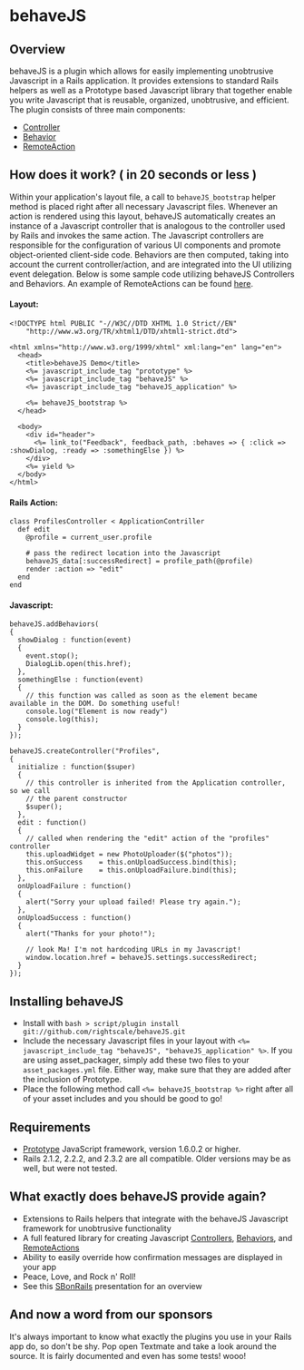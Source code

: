 behaveJS
========

Overview
--------

  behaveJS is a plugin which allows for easily implementing unobtrusive Javascript in a Rails application.
  It provides extensions to standard Rails helpers as well as a Prototype based Javascript library that together
  enable you write Javascript that is reusable, organized, unobtrusive, and efficient. 
  The plugin consists of three main components:

* [Controller](http://wiki.github.com/rightscale/behaveJS/controller "Controller")
* [Behavior](http://wiki.github.com/rightscale/behaveJS/behavior "Behavior")
* [RemoteAction](http://wiki.github.com/rightscale/behaveJS/remoteaction "RemoteAction")
  
How does it work? ( in 20 seconds or less )
-------------------------------------------

  Within your application's layout file, a call to `behaveJS_bootstrap` helper method is placed
  right after all necessary Javascript files. Whenever an action is rendered using this layout, 
  behaveJS automatically creates an instance of a Javascript controller that is analogous to the controller
  used by Rails and invokes the same action. The Javascript controllers are responsible for the configuration
  of various UI components and promote object-oriented client-side code. Behaviors are then computed, taking into 
  account the current controller/action, and are integrated into the UI utilizing event delegation. Below is some 
  sample code utilizing behaveJS Controllers and Behaviors. An example of RemoteActions can be found [here](http://wiki.github.com/rightscale/behaveJS/remoteaction "RemoteAction").

#### Layout: ####
  
    <!DOCTYPE html PUBLIC "-//W3C//DTD XHTML 1.0 Strict//EN"
    	"http://www.w3.org/TR/xhtml1/DTD/xhtml1-strict.dtd">
    
    <html xmlns="http://www.w3.org/1999/xhtml" xml:lang="en" lang="en">
      <head>
        <title>behaveJS Demo</title>
        <%= javascript_include_tag "prototype" %>
        <%= javascript_include_tag "behaveJS" %>
        <%= javascript_include_tag "behaveJS_application" %>
    
        <%= behaveJS_bootstrap %>
      </head>
    
      <body>
        <div id="header">
          <%= link_to("Feedback", feedback_path, :behaves => { :click => :showDialog, :ready => :somethingElse }) %>
        </div>
        <%= yield %>
      </body>
    </html>
  
#### Rails Action: ####
  
    class ProfilesController < ApplicationContriller  
      def edit
        @profile = current_user.profile
        
        # pass the redirect location into the Javascript
        behaveJS_data[:successRedirect] = profile_path(@profile)
        render :action => "edit"
      end
    end
    
#### Javascript: ####
    
    behaveJS.addBehaviors(
    {
      showDialog : function(event)
      {
        event.stop();
        DialogLib.open(this.href);
      },
      somethingElse : function(event)
      {
        // this function was called as soon as the element became available in the DOM. Do something useful!
        console.log("Element is now ready")
        console.log(this);
      }
    });
  
    behaveJS.createController("Profiles",
    {
      initialize : function($super)
      {
        // this controller is inherited from the Application controller, so we call 
        // the parent constructor
        $super();
      },
      edit : function()
      {
        // called when rendering the "edit" action of the "profiles" controller
        this.uploadWidget = new PhotoUploader($("photos"));
        this.onSuccess    = this.onUploadSuccess.bind(this);
        this.onFailure    = this.onUploadFailure.bind(this);
      },
      onUploadFailure : function()
      {
        alert("Sorry your upload failed! Please try again.");
      },
      onUploadSuccess : function()
      {
        alert("Thanks for your photo!");
        
        // look Ma! I'm not hardcoding URLs in my Javascript!
        window.location.href = behaveJS.settings.successRedirect;
      }
    });

Installing behaveJS
------------------

* Install with `bash > script/plugin install git://github.com/rightscale/behaveJS.git`
* Include the necessary Javascript files in your layout with `<%= javascript_include_tag "behaveJS", "behaveJS_application" %>`. If you are using asset_packager, simply add these two files to your `asset_packages.yml` file. Either way, make sure that they are added after the inclusion of Prototype.
* Place the following method call `<%= behaveJS_bootstrap %>` right after all of your asset includes and you should be good to go!

Requirements
------------

* [Prototype](http://prototypejs.org/ "Prototype") JavaScript framework, version 1.6.0.2 or higher. 
* Rails 2.1.2, 2.2.2, and 2.3.2 are all compatible. Older versions may be as well, but were not tested.
  
What exactly does behaveJS provide again?
-----------------------------------------

* Extensions to Rails helpers that integrate with the behaveJS Javascript framework for unobtrusive functionality
* A full featured library for creating Javascript [Controllers](http://wiki.github.com/rightscale/behaveJS/controller "Controllers"), [Behaviors](http://wiki.github.com/rightscale/behaveJS/behavior "Behaviors"), and [RemoteActions](http://wiki.github.com/rightscale/behaveJS/remoteaction "RemoteActions")
* Ability to easily override how confirmation messages are displayed in your app
* Peace, Love, and Rock n' Roll!
* See this [SBonRails](http://cloud.github.com/downloads/rightscale/behaveJS/behaveJS.pdf "Presentation") presentation for an overview

And now a word from our sponsors
--------------------------------
  
  It's always important to know what exactly the plugins you use in your Rails app do, so don't be shy. 
  Pop open Textmate and take a look around the source. It is fairly documented and even has some tests! wooo!